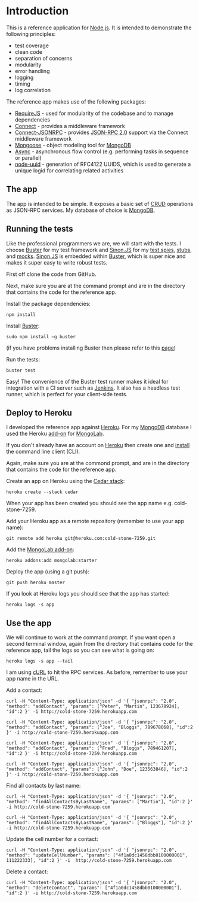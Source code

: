Introduction
============
This is a reference application for [Node.js](http://nodejs.org/). It is intended to demonstrate the following principles:

* test coverage
* clean code
* separation of concerns
* modularity
* error handling
* logging
* timing
* log correlation

The reference app makes use of the following packages:

* [RequireJS](http://requirejs.org/) - used for modularity of the codebase and to manage dependencies
* [Connect](https://github.com/senchalabs/connect) - provides a middleware framework 
* [Connect-JSONRPC](https://github.com/visionmedia/connect-jsonrpc) - provides [JSON-RPC 2.0](http://jsonrpc.org/spec.html) support via the Connect middleware framework
* [Mongoose](http://mongoosejs.com/) - object modeling tool for [MongoDB](http://www.mongodb.org/)
* [Async](https://github.com/caolan/async) - asynchronous flow control (e.g. performing tasks in sequence or parallel) 
* [node-uuid](https://github.com/broofa/node-uuid) - generation of RFC4122 UUIDS, which is used to generate a unique logid for correlating related activities


The app
-------
The app is intended to be simple. It exposes a basic set of [CRUD](http://en.wikipedia.org/wiki/Create,_read,_update_and_delete) operations as JSON-RPC services. My database of choice is [MongoDB](http://www.mongodb.org/).


Running the tests
-----------------
Like the professional programmers we are, we will start with the tests. I choose [Buster](http://busterjs.org/) for my test framework and [Sinon.JS](http://sinonjs.org/) for my [test spies](http://xunitpatterns.com/Test%20Spy.html), [stubs](http://xunitpatterns.com/Test%20Stub.html), and [mocks](http://xunitpatterns.com/Mock%20Object.html). [Sinon.JS](http://sinonjs.org/) is embedded within [Buster](http://busterjs.org/), which is super nice and makes it super easy to write robust tests.

First off clone the code from GitHub.

Next, make sure you are at the command prompt and are in the directory that contains the code for the reference app.

Install the package dependencies:

	npm install

Install [Buster](http://busterjs.org/):

	sudo npm install –g buster 

(if you have problems installing Buster then please refer to this [page](http://busterjs.org/docs/getting-started/))

Run the tests:

	buster test

Easy! The convenience of the Buster test runner makes it ideal for integration with a CI server such as [Jenkins](http://jenkins-ci.org/). It also has a headless test runner, which is perfect for your client-side tests.


Deploy to Heroku
----------------
I developed the reference app against [Heroku](http://www.heroku.com/). For my [MongoDB](http://www.mongodb.org/) database I used the Heroku [add-on](http://addons.heroku.com/) for [MongoLab](https://mongolab.com/home).

If you don't already have an account on [Heroku](http://www.heroku.com/) then create one and [install](http://devcenter.heroku.com/articles/heroku-command) the command line client (CLI).

Again, make sure you are at the commond prompt, and are in the directory that contains the code for the reference app.

Create an app on Heroku using the [Cedar stack](http://devcenter.heroku.com/articles/cedar):

	heroku create --stack cedar

When your app has been created you should see the app name e.g. cold-stone-7259.

Add your Heroku app as a remote repository (remember to use your app name):

	git remote add heroku git@heroku.com:cold-stone-7259.git

Add the [MongoLab add-on](http://addons.heroku.com/mongolab):

	heroku addons:add mongolab:starter

Deploy the app (using a git push):

	git push heroku master

If you look at Heroku logs you should see that the app has started:

	heroku logs -s app


Use the app
-----------

We will continue to work at the command prompt. If you want open a second terminal window, again from the directory that contains code for the reference app, tail the logs so you can see what is going on:

	heroku logs -s app --tail

I am using [cURL](http://curl.haxx.se/) to hit the RPC services. As before, remember to use your app name in the URL.

Add a contact:

	curl -H "Content-Type: application/json" -d '{ "jsonrpc": "2.0", "method": "addContact", "params": ["Peter", "Martin", 123678924], "id":2 }' -i http://cold-stone-7259.herokuapp.com

	curl -H "Content-Type: application/json" -d '{ "jsonrpc": "2.0", "method": "addContact", "params": ["Joe", "Bloggs", 789678068], "id":2 }' -i http://cold-stone-7259.herokuapp.com

	curl -H "Content-Type: application/json" -d '{ "jsonrpc": "2.0", "method": "addContact", "params": ["Fred", "Bloggs", 789461207], "id":2 }' -i http://cold-stone-7259.herokuapp.com

	curl -H "Content-Type: application/json" -d '{ "jsonrpc": "2.0", "method": "addContact", "params": ["John", "Doe", 123563846], "id":2 }' -i http://cold-stone-7259.herokuapp.com

Find all contacts by last name:

	curl -H "Content-Type: application/json" -d '{ "jsonrpc": "2.0", "method": "findAllContactsByLastName", "params": ["Martin"], "id":2 }' -i http://cold-stone-7259.herokuapp.com

	curl -H "Content-Type: application/json" -d '{ "jsonrpc": "2.0", "method": "findAllContactsByLastName", "params": ["Bloggs"], "id":2 }' -i http://cold-stone-7259.herokuapp.com

Update the cell number for a contact:

	curl -H "Content-Type: application/json" -d '{ "jsonrpc": "2.0", "method": "updateCellNumber", "params": ["4f1a0dc1458dbb0100000001", 111222333], "id":2 }' -i  http://cold-stone-7259.herokuapp.com

Delete a contact:

	curl -H "Content-Type: application/json" -d '{ "jsonrpc": "2.0", "method": "deleteContact", "params": ["4f1a0dc1458dbb0100000001"], "id":2 }' -i http://cold-stone-7259.herokuapp.com

